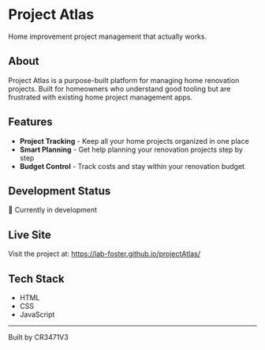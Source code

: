 # Project Atlas

Home improvement project management that actually works.

## About

Project Atlas is a purpose-built platform for managing home renovation projects. Built for homeowners who understand good tooling but are frustrated with existing home project management apps.

## Features

- **Project Tracking** - Keep all your home projects organized in one place
- **Smart Planning** - Get help planning your renovation projects step by step  
- **Budget Control** - Track costs and stay within your renovation budget

## Development Status

🚧 Currently in development

## Live Site

Visit the project at: https://lab-foster.github.io/projectAtlas/

## Tech Stack

- HTML
- CSS
- JavaScript

---

Built by CR3471V3
